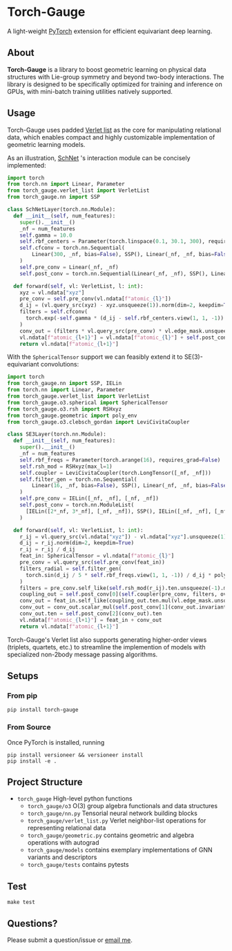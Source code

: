 # Torch-Gauge

A light-weight [PyTorch](https://pytorch.org/) extension for efficient equivariant deep learning.

## About
**Torch-Gauge** is a library to boost geometric learning on physical data structures
with Lie-group symmetry and beyond two-body interactions. The library is designed to be specifically 
optimized for training and inference on GPUs, with mini-batch training utilities natively supported.

## Usage
Torch-Gauge uses padded [Verlet list](https://en.wikipedia.org/wiki/Verlet_list) as the core for 
manipulating relational data, which enables compact and highly customizable implementation of 
geometric learning models.

As an illustration, [SchNet](https://arxiv.org/abs/1706.08566) 's interaction module can be concisely implemented:
```python
import torch
from torch.nn import Linear, Parameter
from torch_gauge.verlet_list import VerletList
from torch_gauge.nn import SSP

class SchNetLayer(torch.nn.Module):
  def __init__(self, num_features):
    super().__init__()
    _nf = num_features
    self.gamma = 10.0
    self.rbf_centers = Parameter(torch.linspace(0.1, 30.1, 300), requires_grad=False)
    self.cfconv = torch.nn.Sequential(
        Linear(300, _nf, bias=False), SSP(), Linear(_nf, _nf, bias=False), SSP()
    )
    self.pre_conv = Linear(_nf, _nf)
    self.post_conv = torch.nn.Sequential(Linear(_nf, _nf), SSP(), Linear(_nf, _nf))

  def forward(self, vl: VerletList, l: int):
    xyz = vl.ndata["xyz"]
    pre_conv = self.pre_conv(vl.ndata[f"atomic_{l}"])
    d_ij = (vl.query_src(xyz) - xyz.unsqueeze(1)).norm(dim=2, keepdim=True)
    filters = self.cfconv(
      torch.exp(-self.gamma * (d_ij - self.rbf_centers.view(1, 1, -1)).pow(2))
    )
    conv_out = (filters * vl.query_src(pre_conv) * vl.edge_mask.unsqueeze(2)).sum(1)
    vl.ndata[f"atomic_{l+1}"] = vl.ndata[f"atomic_{l}"] + self.post_conv(conv_out)
    return vl.ndata[f"atomic_{l+1}"]
```
With the `SphericalTensor` support we can feasibly extend it to SE(3)-equivariant convolutions:
```python
import torch
from torch_gauge.nn import SSP, IELin
from torch.nn import Linear, Parameter
from torch_gauge.verlet_list import VerletList
from torch_gauge.o3.spherical import SphericalTensor
from torch_gauge.o3.rsh import RSHxyz
from torch_gauge.geometric import poly_env
from torch_gauge.o3.clebsch_gordan import LeviCivitaCoupler

class SE3Layer(torch.nn.Module):
  def __init__(self, num_features):
    super().__init__()
    _nf = num_features
    self.rbf_freqs = Parameter(torch.arange(16), requires_grad=False)
    self.rsh_mod = RSHxyz(max_l=1)
    self.coupler = LeviCivitaCoupler(torch.LongTensor([_nf, _nf]))
    self.filter_gen = torch.nn.Sequential(
        Linear(16, _nf, bias=False), SSP(), Linear(_nf, _nf, bias=False)
    )
    self.pre_conv = IELin([_nf, _nf], [_nf, _nf])
    self.post_conv = torch.nn.ModuleList(
      [IELin([2*_nf, 3*_nf], [_nf, _nf]), SSP(), IELin([_nf, _nf], [_nf, _nf])]
    )

  def forward(self, vl: VerletList, l: int):
    r_ij = vl.query_src(vl.ndata["xyz"]) - vl.ndata["xyz"].unsqueeze(1)
    d_ij = r_ij.norm(dim=2, keepdim=True)
    r_ij = r_ij / d_ij
    feat_in: SphericalTensor = vl.ndata[f"atomic_{l}"]
    pre_conv = vl.query_src(self.pre_conv(feat_in))
    filters_radial = self.filter_gen(
      torch.sin(d_ij / 5 * self.rbf_freqs.view(1, 1, -1)) / d_ij * poly_env(d_ij/5)
    )
    filters = pre_conv.self_like(self.rsh_mod(r_ij).ten.unsqueeze(-1).mul(filters_radial).flatten(2, 3))
    coupling_out = self.post_conv[0](self.coupler(pre_conv, filters, overlap_out=False))
    conv_out = feat_in.self_like(coupling_out.ten.mul(vl.edge_mask.unsqueeze(2)).sum(1))
    conv_out = conv_out.scalar_mul(self.post_conv[1](conv_out.invariant()))
    conv_out.ten = self.post_conv[2](conv_out).ten
    vl.ndata[f"atomic_{l+1}"] = feat_in + conv_out
    return vl.ndata[f"atomic_{l+1}"]
```

Torch-Gauge's Verlet list also supports generating higher-order views (triplets, quartets, etc.) to
 streamline the implemention of models with specialized non-2body message passing algorithms. 

## Setups

### From pip

    pip install torch-gauge

### From Source
Once PyTorch is installed, running 

    pip install versioneer && versioneer install
    pip install -e .

## Project Structure
- `torch_gauge` High-level python functions
    - `torch_gauge/o3` O(3) group algebra functionals and data structures
    - `torch_gauge/nn.py` Tensorial neural network building blocks
    - `torch_gauge/verlet_list.py` Verlet neighbor-list operations for representing relational data
    - `torch_gauge/geometric.py` contains geometric and algebra operations with autograd
    - `torch_gauge/models` contains exemplary implementations of GNN variants and descriptors 
    - `torch_gauge/tests` contains pytests
    
## Test

    make test

## Questions?

Please submit a question/issue or [email me](mailto:zqiao@caltech.edu).
